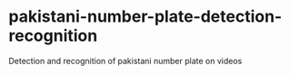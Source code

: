 # pakistani-number-plate-detection-recognition
Detection and recognition of pakistani number plate on videos 
